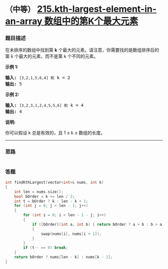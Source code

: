# `（中等）`  [215.kth-largest-element-in-an-array 数组中的第K个最大元素](https://leetcode-cn.com/problems/kth-largest-element-in-an-array/)

### 题目描述
<p>在未排序的数组中找到第 <strong>k</strong> 个最大的元素。请注意，你需要找的是数组排序后的第 k 个最大的元素，而不是第 k 个不同的元素。</p>

<p><strong>示例 1:</strong></p>

<pre><strong>输入:</strong> <code>[3,2,1,5,6,4] 和</code> k = 2
<strong>输出:</strong> 5
</pre>

<p><strong>示例&nbsp;2:</strong></p>

<pre><strong>输入:</strong> <code>[3,2,3,1,2,4,5,5,6] 和</code> k = 4
<strong>输出:</strong> 4</pre>

<p><strong>说明: </strong></p>

<p>你可以假设 k 总是有效的，且 1 ≤ k ≤ 数组的长度。</p>


---
### 思路
```
```

### 答题
``` C++
int findKthLargest(vector<int>& nums, int k)
{
	int len = nums.size();
	bool bOrder = k <= len / 2;
	int t = bOrder ? k : len - k + 1;
	for (int j = 0; j < len - 1; j++)
	{
		for (int i = 0; i < len - 1 - j; i++)
		{
			if ([bOrder](int a, int b) { return bOrder ? a > b : b > a; }(nums[i], nums[i + 1]))
			{
				swap(nums[i], nums[i + 1]);
			}
		}
		if (t-- == 0) break;
	}
	return bOrder ? nums[len - k] : nums[k - 1];
}
```
